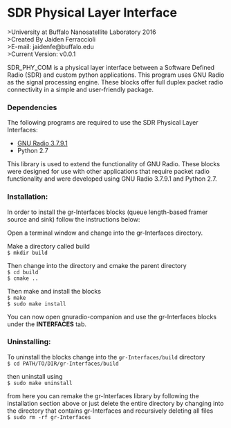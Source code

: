 <h1>SDR Physical Layer Interface</h1>
>University at Buffalo Nanosatellite Laboratory 2016<br>
>Created By Jaiden Ferraccioli<br>
>E-mail: jaidenfe@buffalo.edu<br>
>Current Version:    v0.0.1<br>
<!--
<br>
[![Build Status](https://travis-ci.org/jaidenfe/SDR_PHY_COM.svg?branch=master)](https://travis-ci.org/jaidenfe/SDR_PHY_COM)
-->

SDR_PHY_COM is a physical layer interface between a Software Defined Radio (SDR) and custom python applications. This program uses GNU Radio as the signal processing engine. These blocks offer full duplex packet radio connectivity in a simple and user-friendly package. 

<h3>Dependencies</h3>
The following programs are required to use the SDR Physical Layer Interfaces:
<ul>
  <li> <a href="http://gnuradio.org/redmine/projects/gnuradio/wiki/Download">GNU Radio 3.7.9.1</a><br>
  <li> Python 2.7 <br>
</ul>

This library is used to extend the functionality of GNU Radio. These blocks were designed for use with other applications that require packet radio functionality and were developed using GNU Radio 3.7.9.1 and Python 2.7.

<h3>Installation:</h3>

In order to install the gr-Interfaces blocks (queue length-based framer source and sink) follow the instructions below:

Open a terminal window and change into the gr-Interfaces directory.

Make a directory called build
<br>```$ mkdir build```

Then change into the directory and cmake the parent directory
<br>```$ cd build```
<br>```$ cmake ..```

Then make and install the blocks
<br>```$ make```
<br>```$ sudo make install```

You can now open gnuradio-companion and use the gr-Interfaces blocks under the <b>INTERFACES</b> tab.

<h3>Uninstalling:</h3>

To uninstall the blocks change into the ```gr-Interfaces/build``` directory
<br>```$ cd PATH/TO/DIR/gr-Interfaces/build```

then uninstall using
<br>```$ sudo make uninstall```

from here you can remake the gr-Interfaces library by following the installation section above or just delete the entire directory by changing into the directory that contains gr-Interfaces and recursively deleting all files
<br>```$ sudo rm -rf gr-Interfaces```

